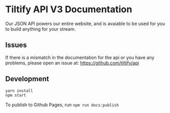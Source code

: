 # Tiltify API V3 Documentation

Our JSON API powers our entire website, and is avaiable to be used for you to build
anything for your stream.

## Issues
If there is a mismatch in the documentation for the api or you have any problems, please open an issue at:
https://github.com/tiltify/api


## Development

```
yarn install
npm start
```

To publish to Github Pages, run ```npm run docs:publish```
